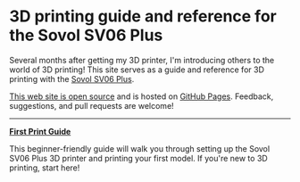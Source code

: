 # 3D printing guide and reference for the Sovol SV06 Plus

Several months after getting my 3D printer, I'm introducing others to the world
of 3D printing! This site serves as a guide and reference for 3D printing with
the [Sovol SV06 Plus][sovol-sv06-plus].

[This web site is open source][repo-url] and is hosted on
[GitHub Pages][github-pages]. Feedback, suggestions, and pull requests are
welcome!

----

<span class="topic">[**First Print Guide**](first-print/index.md)</span>

This beginner-friendly guide will walk you through setting up the Sovol SV06
Plus 3D printer and printing your first model. If you're new to 3D printing,
start here!


[github-pages]: https://pages.github.com/
[repo-url]: https://github.com/smkent/3d
[sovol-sv06-plus]: https://sovol3d.com/products/sovol-sv06-plus-fully-open-source-3d-printer-with-linear-rail-structure
